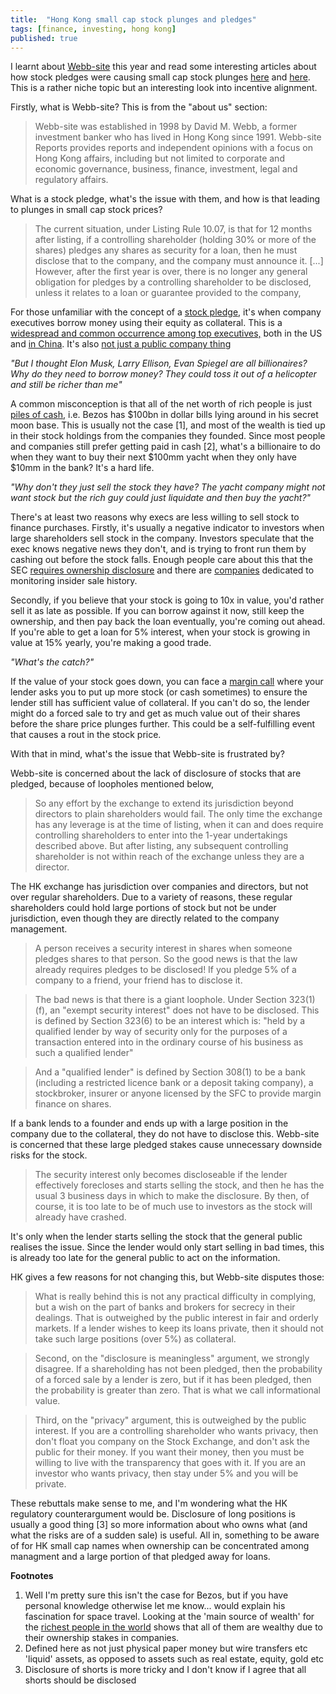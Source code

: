 ```yaml
---
title:  "Hong Kong small cap stock plunges and pledges"
tags: [finance, investing, hong kong]
published: true
---
```


I learnt about [Webb-site](https://webb-site.com/pages/aboutus.asp "about us") this year and read some interesting articles about how stock pledges were causing small cap stock plunges [here](https://webb-site.com/articles/pledge.asp "long article") and [here](https://webb-site.com/articles/pledges.asp "short article"). This is a rather niche topic but an interesting look into incentive alignment.

Firstly, what is Webb-site? This is from the "about us" section:

> Webb-site was established in 1998 by David M. Webb, a former investment banker who has lived in Hong Kong since 1991. Webb-site Reports provides reports and independent opinions with a focus on Hong Kong affairs, including but not limited to corporate and economic governance, business, finance, investment, legal and regulatory affairs. 

What is a stock pledge, what's the issue with them, and how is that leading to plunges in small cap stock prices?

> The current situation, under Listing Rule 10.07, is that for 12 months after listing, if a controlling shareholder (holding 30% or more of the shares) pledges any shares as security for a loan, then he must disclose that to the company, and the company must announce it. \[...\] However, after the first year is over, there is no longer any general obligation for pledges by a controlling shareholder to be disclosed, unless it relates to a loan or guarantee provided to the company,

For those unfamiliar with the concept of a [stock pledge](https://www.sec.gov/Archives/edgar/data/937556/000119312507123994/dex1039.htm "SEC form"), it's when company executives borrow money using their equity as collateral. This is a [widespread and common occurrence among top executives,](https://www.reuters.com/article/us-usa-executives-loans-idUSKCN0T61Y620151117 "reuters article") both in the US and [in China](hhttps://www.washingtonpost.com/business/whats-share-pledging-and-why-is-china-concerned-quicktake/2018/10/23/67408404-d72c-11e8-8384-bcc5492fef49_story.html?utm_term=.06bfbb2dd052 "china share pledge"). It's also [not just a public company thing](https://www.recode.net/2018/1/17/16902002/startup-silicon-valley-bank-sharespost-collateral-bank-loans "sharespost") 

*"But I thought Elon Musk, Larry Ellison, Evan Spiegel are all billionaires? Why do they need to borrow money? They could toss it out of a helicopter and still be richer than me"*

A common misconception is that all of the net worth of rich people is just [piles of cash](https://www.forbes.com/lists/fictional15/2011/profile/smaug.html "cash"), i.e. Bezos has $100bn in dollar bills lying around in his secret moon base. This is usually not the case \[1\], and most of the wealth is tied up in their stock holdings from the companies they founded. Since most people and companies still prefer getting paid in cash \[2\], what's a billionaire to do when they want to buy their next $100mm yacht when they only have $10mm in the bank? It's a hard life.

*"Why don't they just sell the stock they have? The yacht company might not want stock but the rich guy could just liquidate and then buy the yacht?"*

There's at least two reasons why execs are less willing to sell stock to finance purchases. Firstly, it's usually a negative indicator to investors when large shareholders sell stock in the company. Investors speculate that the exec knows negative news they don't, and is trying to front run them by cashing out before the stock falls. Enough people care about this that the SEC [requires ownership disclosure](https://www.investopedia.com/terms/f/form4.asp "form 4") and there are [companies](https://www.insiderscore.com/ "insiderscore") dedicated to monitoring insider sale history. 

Secondly, if you believe that your stock is going to 10x in value, you'd rather sell it as late as possible. If you can borrow against it now, still keep the ownership, and then pay back the loan eventually, you're coming out ahead. If you're able to get a loan for 5% interest, when your stock is growing in value at 15% yearly, you're making a good trade.

*"What's the catch?"*

If the value of your stock goes down, you can face a [margin call](https://www.investopedia.com/terms/m/margincall.asp "margin") where your lender asks you to put up more stock (or cash sometimes) to ensure the lender still has sufficient value of collateral. If you can't do so, the lender might do a forced sale to try and get as much value out of their shares before the share price plunges further. This could be a self-fulfilling event that causes a rout in the stock price.

With that in mind, what's the issue that Webb-site is frustrated by? 

Webb-site is concerned about the lack of disclosure of stocks that are pledged, because of loopholes mentioned below,

> So any effort by the exchange to extend its jurisdiction beyond directors to plain shareholders would fail. The only time the exchange has any leverage is at the time of listing, when it can and does require controlling shareholders to enter into the 1-year undertakings described above. But after listing, any subsequent controlling shareholder is not within reach of the exchange unless they are a director.

The HK exchange has jurisdiction over companies and directors, but not over regular shareholders. Due to a variety of reasons, these regular shareholders could hold large portions of stock but not be under jurisdiction, even though they are directly related to the company management. 

> A person receives a security interest in shares when someone pledges shares to that person. So the good news is that the law already requires pledges to be disclosed! If you pledge 5% of a company to a friend, your friend has to disclose it.

> The bad news is that there is a giant loophole. Under Section 323(1)(f), an "exempt security interest" does not have to be disclosed. This is defined by Section 323(6) to be an interest which is: "held by a qualified lender by way of security only for the purposes of a transaction entered into in the ordinary course of his business as such a qualified lender"

> And a "qualified lender" is defined by Section 308(1) to be a bank (including a restricted licence bank or a deposit taking company), a stockbroker, insurer or anyone licensed by the SFC to provide margin finance on shares.

If a bank lends to a founder and ends up with a large position in the company due to the collateral, they do not have to disclose this. Webb-site is concerned that these large pledged stakes cause unnecessary downside risks for the stock. 

> The security interest only becomes discloseable if the lender effectively forecloses and starts selling the stock, and then he has the usual 3 business days in which to make the disclosure. By then, of course, it is too late to be of much use to investors as the stock will already have crashed.

It's only when the lender starts selling the stock that the general public realises the issue. Since the lender would only start selling in bad times, this is already too late for the general public to act on the information.

HK gives a few reasons for not changing this, but Webb-site disputes those:

> What is really behind this is not any practical difficulty in complying, but a wish on the part of banks and brokers for secrecy in their dealings. That is outweighed by the public interest in fair and orderly markets. If a lender wishes to keep its loans private, then it should not take such large positions (over 5%) as collateral.

> Second, on the "disclosure is meaningless" argument, we strongly disagree. If a shareholding has not been pledged, then the probability of a forced sale by a lender is zero, but if it has been pledged, then the probability is greater than zero. That is what we call informational value. 

> Third, on the "privacy" argument, this is outweighed by the public interest. If you are a controlling shareholder who wants privacy, then don't float you company on the Stock Exchange, and don't ask the public for their money. If you want their money, then you must be willing to live with the transparency that goes with it. If you are an investor who wants privacy, then stay under 5% and you will be private. 

These rebuttals make sense to me, and I'm wondering what the HK regulatory counterargument would be. Disclosure of long positions is usually a good thing \[3\] so more information about who owns what (and what the risks are of a sudden sale) is useful. All in, something to be aware of for HK small cap names when ownership can be concentrated among managment and a large portion of that pledged away for loans.  

**Footnotes**
1. Well I'm pretty sure this isn't the case for Bezos, but if you have personal knowledge otherwise let me know... would explain his fascination for space travel. Looking at the 'main source of wealth' for the [richest people in the world](https://en.wikipedia.org/wiki/List_of_richest_people_in_the_world "rich ppl") shows that all of them are wealthy due to their ownership stakes in companies. 
2. Defined here as not just physical paper money but wire transfers etc 'liquid' assets, as opposed to assets such as real estate, equity, gold etc  
3. Disclosure of shorts is more tricky and I don't know if I agree that all shorts should be disclosed
